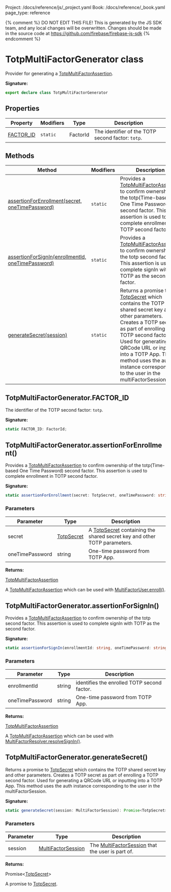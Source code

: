 Project: /docs/reference/js/_project.yaml
Book: /docs/reference/_book.yaml
page_type: reference

{% comment %}
DO NOT EDIT THIS FILE!
This is generated by the JS SDK team, and any local changes will be
overwritten. Changes should be made in the source code at
https://github.com/firebase/firebase-js-sdk
{% endcomment %}

# TotpMultiFactorGenerator class
Provider for generating a [TotpMultiFactorAssertion](./auth.totpmultifactorassertion.md#totpmultifactorassertion_interface)<!-- -->.

<b>Signature:</b>

```typescript
export declare class TotpMultiFactorGenerator 
```

## Properties

|  Property | Modifiers | Type | Description |
|  --- | --- | --- | --- |
|  [FACTOR\_ID](./auth.totpmultifactorgenerator.md#totpmultifactorgeneratorfactor_id) | <code>static</code> | FactorId | The identifier of the TOTP second factor: <code>totp</code>. |

## Methods

|  Method | Modifiers | Description |
|  --- | --- | --- |
|  [assertionForEnrollment(secret, oneTimePassword)](./auth.totpmultifactorgenerator.md#totpmultifactorgeneratorassertionforenrollment) | <code>static</code> | Provides a [TotpMultiFactorAssertion](./auth.totpmultifactorassertion.md#totpmultifactorassertion_interface) to confirm ownership of the totp(Time-based One Time Password) second factor. This assertion is used to complete enrollment in TOTP second factor. |
|  [assertionForSignIn(enrollmentId, oneTimePassword)](./auth.totpmultifactorgenerator.md#totpmultifactorgeneratorassertionforsignin) | <code>static</code> | Provides a [TotpMultiFactorAssertion](./auth.totpmultifactorassertion.md#totpmultifactorassertion_interface) to confirm ownership of the totp second factor. This assertion is used to complete signIn with TOTP as the second factor. |
|  [generateSecret(session)](./auth.totpmultifactorgenerator.md#totpmultifactorgeneratorgeneratesecret) | <code>static</code> | Returns a promise to [TotpSecret](./auth.totpsecret.md#totpsecret_class) which contains the TOTP shared secret key and other parameters. Creates a TOTP secret as part of enrolling a TOTP second factor. Used for generating a QRCode URL or inputting into a TOTP App. This method uses the auth instance corresponding to the user in the multiFactorSession. |

## TotpMultiFactorGenerator.FACTOR\_ID

The identifier of the TOTP second factor: `totp`<!-- -->.

<b>Signature:</b>

```typescript
static FACTOR_ID: FactorId;
```

## TotpMultiFactorGenerator.assertionForEnrollment()

Provides a [TotpMultiFactorAssertion](./auth.totpmultifactorassertion.md#totpmultifactorassertion_interface) to confirm ownership of the totp(Time-based One Time Password) second factor. This assertion is used to complete enrollment in TOTP second factor.

<b>Signature:</b>

```typescript
static assertionForEnrollment(secret: TotpSecret, oneTimePassword: string): TotpMultiFactorAssertion;
```

### Parameters

|  Parameter | Type | Description |
|  --- | --- | --- |
|  secret | [TotpSecret](./auth.totpsecret.md#totpsecret_class) | A [TotpSecret](./auth.totpsecret.md#totpsecret_class) containing the shared secret key and other TOTP parameters. |
|  oneTimePassword | string | One-time password from TOTP App. |

<b>Returns:</b>

[TotpMultiFactorAssertion](./auth.totpmultifactorassertion.md#totpmultifactorassertion_interface)

A [TotpMultiFactorAssertion](./auth.totpmultifactorassertion.md#totpmultifactorassertion_interface) which can be used with [MultiFactorUser.enroll()](./auth.multifactoruser.md#multifactoruserenroll)<!-- -->.

## TotpMultiFactorGenerator.assertionForSignIn()

Provides a [TotpMultiFactorAssertion](./auth.totpmultifactorassertion.md#totpmultifactorassertion_interface) to confirm ownership of the totp second factor. This assertion is used to complete signIn with TOTP as the second factor.

<b>Signature:</b>

```typescript
static assertionForSignIn(enrollmentId: string, oneTimePassword: string): TotpMultiFactorAssertion;
```

### Parameters

|  Parameter | Type | Description |
|  --- | --- | --- |
|  enrollmentId | string | identifies the enrolled TOTP second factor. |
|  oneTimePassword | string | One-time password from TOTP App. |

<b>Returns:</b>

[TotpMultiFactorAssertion](./auth.totpmultifactorassertion.md#totpmultifactorassertion_interface)

A [TotpMultiFactorAssertion](./auth.totpmultifactorassertion.md#totpmultifactorassertion_interface) which can be used with [MultiFactorResolver.resolveSignIn()](./auth.multifactorresolver.md#multifactorresolverresolvesignin)<!-- -->.

## TotpMultiFactorGenerator.generateSecret()

Returns a promise to [TotpSecret](./auth.totpsecret.md#totpsecret_class) which contains the TOTP shared secret key and other parameters. Creates a TOTP secret as part of enrolling a TOTP second factor. Used for generating a QRCode URL or inputting into a TOTP App. This method uses the auth instance corresponding to the user in the multiFactorSession.

<b>Signature:</b>

```typescript
static generateSecret(session: MultiFactorSession): Promise<TotpSecret>;
```

### Parameters

|  Parameter | Type | Description |
|  --- | --- | --- |
|  session | [MultiFactorSession](./auth.multifactorsession.md#multifactorsession_interface) | The [MultiFactorSession](./auth.multifactorsession.md#multifactorsession_interface) that the user is part of. |

<b>Returns:</b>

Promise&lt;[TotpSecret](./auth.totpsecret.md#totpsecret_class)<!-- -->&gt;

A promise to [TotpSecret](./auth.totpsecret.md#totpsecret_class)<!-- -->.

